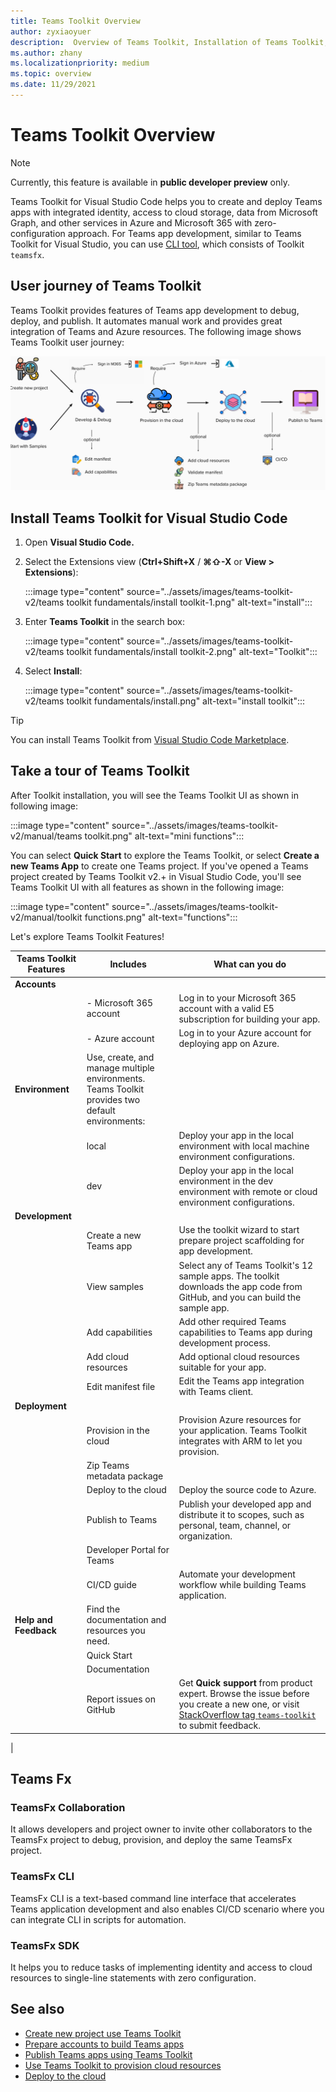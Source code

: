 ```yaml
---
title: Teams Toolkit Overview
author: zyxiaoyuer
description:  Overview of Teams Toolkit, Installation of Teams Toolkit, and Tour of Toolkit features
ms.author: zhany
ms.localizationpriority: medium
ms.topic: overview
ms.date: 11/29/2021
---
```


# Teams Toolkit Overview

> [!NOTE]
> Currently, this feature is available in **public developer preview** only.

Teams Toolkit for Visual Studio Code helps you to create and deploy Teams apps with integrated identity, access to cloud storage, data from Microsoft Graph, and other services in Azure and Microsoft 365 with zero-configuration approach. For Teams app development, similar to Teams Toolkit for Visual Studio, you can use [CLI tool](https://github.com/OfficeDev/TeamsFx/blob/dev/docs/cli/user-manual.md), which consists of Toolkit `teamsfx`.

## User journey of Teams Toolkit

Teams Toolkit provides features of Teams app development to debug, deploy, and publish. It automates manual work and provides great integration of Teams and Azure resources. The following image shows Teams Toolkit user journey:

![Teams Toolkit User Journey](./images/teams-toolkit-user-journey.png)

## Install Teams Toolkit for Visual Studio Code

1. Open **Visual Studio Code.**
1. Select the Extensions view (**Ctrl+Shift+X** / **⌘⇧-X** or **View > Extensions**):

   :::image type="content" source="../assets/images/teams-toolkit-v2/teams toolkit fundamentals/install toolkit-1.png" alt-text="install":::

1. Enter **Teams Toolkit** in the search box:

   :::image type="content" source="../assets/images/teams-toolkit-v2/teams toolkit fundamentals/install toolkit-2.png" alt-text="Toolkit":::

1. Select **Install**:
  
   :::image type="content" source="../assets/images/teams-toolkit-v2/teams toolkit fundamentals/install.png" alt-text="install toolkit":::

> [!TIP]
> You can install Teams Toolkit from [Visual Studio Code Marketplace](https://marketplace.visualstudio.com/items?itemName=TeamsDevApp.ms-teams-vscode-extension).

## Take a tour of Teams Toolkit

After Toolkit installation, you will see the Teams Toolkit UI as shown in following image:

:::image type="content" source="../assets/images/teams-toolkit-v2/manual/teams toolkit.png" alt-text="mini functions":::

You can select **Quick Start** to explore the Teams Toolkit, or select **Create a new Teams App** to create one Teams project. If you've opened a Teams project created by Teams Toolkit v2.+ in Visual Studio Code, you'll see Teams Toolkit UI with all features as shown in the following image:

:::image type="content" source="../assets/images/teams-toolkit-v2/manual/toolkit functions.png" alt-text="functions":::

Let's explore Teams Toolkit Features!

| Teams Toolkit Features | Includes | What can you do |
| --- | --- | --- |
| **Accounts** | &nbsp; | &nbsp; |
| &nbsp; | - Microsoft 365 account | Log in to your Microsoft 365 account with a valid E5 subscription for building your app. |
| &nbsp; | - Azure account | Log in to your Azure account for deploying app on Azure. |
| **Environment** | Use, create, and manage multiple environments. <br> Teams Toolkit provides two default environments: | &nbsp; |
| &nbsp; | local | Deploy your app in the local environment with local machine environment configurations. |
| &nbsp; | dev | Deploy your app in the local environment in the dev environment with remote or cloud environment configurations. |
| **Development** | &nbsp; | &nbsp; |
| &nbsp; | Create a new Teams app | Use the toolkit wizard to start prepare project scaffolding for app development. |
| &nbsp; | View samples | Select any of Teams Toolkit's 12 sample apps. The toolkit downloads the app code from GitHub, and you can build the sample app. |
| &nbsp; | Add capabilities | Add other required Teams capabilities to Teams app during development process. |
| &nbsp; | Add cloud resources | Add optional cloud resources suitable for your app. |
| &nbsp; | Edit manifest file | Edit the Teams app integration with Teams client. |
| **Deployment** | &nbsp; | &nbsp; |
| &nbsp; | Provision in the cloud | Provision Azure resources for your application. Teams Toolkit integrates with ARM to let you provision. |
| &nbsp; | Zip Teams metadata package | <!-- Add content--> |
| &nbsp; | Deploy to the cloud | Deploy the source code to Azure. |
| &nbsp; | Publish to Teams | Publish your developed app and distribute it to scopes, such as personal, team, channel, or organization. |
| &nbsp; | Developer Portal for Teams | <!-- Add content--> |
| &nbsp; | CI/CD guide | Automate your development workflow while building Teams application. |
| **Help and Feedback** | Find the documentation and resources you need. | &nbsp; |
| &nbsp; | Quick Start | <!-- Add content--> |
| &nbsp; | Documentation | <!-- Add content--> |
| &nbsp; | Report issues on GitHub | Get **Quick support** from product expert. Browse the issue before you create a new one, or visit [StackOverflow tag `teams-toolkit`](https://stackoverflow.com/questions/tagged/teams-toolkit) to submit feedback. |
|

## Teams Fx

### TeamsFx Collaboration

It allows developers and project owner to invite other collaborators to the TeamsFx project to debug, provision, and deploy the same TeamsFx project.

### TeamsFx CLI

TeamsFx CLI is a text-based command line interface that accelerates Teams application development and also enables CI/CD scenario where you can integrate CLI in scripts for automation.

### TeamsFx SDK

It helps you to reduce tasks of implementing identity and access to cloud resources to single-line statements with zero configuration.

## See also

* [Create new project use Teams Toolkit](create-new-project.md)
* [Prepare accounts to build Teams apps](accounts.md)
* [Publish Teams apps using Teams Toolkit](publish.md)
* [Use Teams Toolkit to provision cloud resources](provision.md)
* [Deploy to the cloud](deploy.md)
